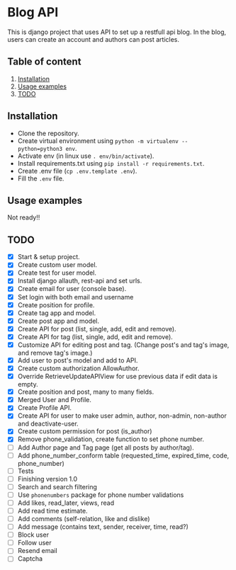 # Blog API

This is django project that uses API to set up a restfull api blog. In the blog, users can create an account and authors
can post articles.

## Table of content

1. [Installation](#installation)
2. [Usage examples](#usage-examples)
3. [TODO](#todo)

<a name="installation"></a>
## Installation

- Clone the repository.
- Create virtual environment using `python -m virtualenv --python=python3 env`.
- Activate env (in linux use `. env/bin/activate`).
- Install requirements.txt using `pip install -r requirements.txt`.
- Create .env file (`cp .env.template .env`).
- Fill the `.env` file.

<a name="usage-examples"></a>
## Usage examples
Not ready!!

<a name="todo"></a>
## TODO
- [X] Start & setup project.
- [X] Create custom user model.
- [X] Create test for user model.
- [X] Install django allauth, rest-api and set urls.
- [X] Create email for user (console base).
- [X] Set login with both email and username
- [X] Create position for profile.
- [X] Create tag app and model.
- [X] Create post app and model.
- [X] Create API for post (list, single, add, edit and remove).
- [X] Create API for tag (list, single, add, edit and remove).
- [X] Customize API for editing post and tag. (Change post's and tag's image, and remove tag's image.) 
- [X] Add user to post's model and add to API.
- [X] Create custom authorization AllowAuthor.
- [X] Override RetrieveUpdateAPIView for use previous data if edit data is empty.
- [X] Create position and post, many to many fields.
- [X] Merged User and Profile.
- [X] Create Profile API.
- [X] Create API for user to make user admin, author, non-admin, non-author and deactivate-user.
- [X] Create custom permission for post (is_author)
- [X] Remove phone_validation, create function to set phone number.
- [ ] Add Author page and Tag page (get all posts by author/tag).
- [ ] Add phone_number_conform table (requested_time, expired_time, code, phone_number) 
- [ ] Tests
- [ ] Finishing version 1.0
- [ ] Search and search filtering
- [ ] Use `phonenumbers` package for phone number validations
- [ ] Add likes, read_later, views, read
- [ ] Add read time estimate.
- [ ] Add comments (self-relation, like and dislike)
- [ ] Add message (contains text, sender, receiver, time, read?)
- [ ] Block user  
- [ ] Follow user
- [ ] Resend email
- [ ] Captcha